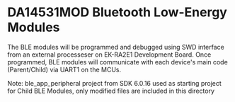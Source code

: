 # DA14531MOD Bluetooth Low-Energy Modules 
The BLE modules will be programmed and debugged using SWD interface from an external processeser on EK-RA2E1 Development Board. Once programmed, BLE modules will communicate with each device's main code (Parent/Child) via UART1 on the MCUs. 

Note: ble_app_peripheral project from SDK 6.0.16 used as starting project for Child BLE Modules, only modified files are included in this directory
